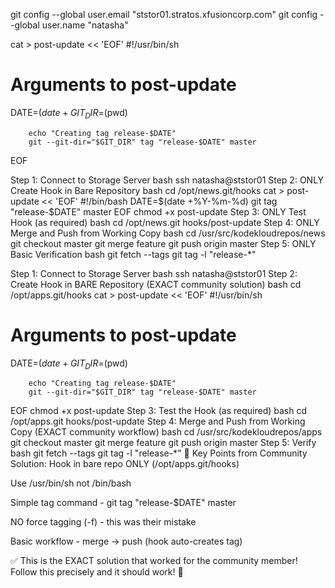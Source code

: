 git config --global user.email "ststor01.stratos.xfusioncorp.com"
  git config --global user.name "natasha"

cat > post-update << 'EOF'
#!/usr/bin/sh

# Arguments to post-update
DATE=$(date +%F)        # YYYY-MM-DD
GIT_DIR=$(pwd)

        echo "Creating tag release-$DATE"
        git --git-dir="$GIT_DIR" tag "release-$DATE" master
EOF


Step 1: Connect to Storage Server
bash
ssh natasha@ststor01
Step 2: ONLY Create Hook in Bare Repository
bash
cd /opt/news.git/hooks
cat > post-update << 'EOF'
#!/bin/bash
DATE=$(date +%Y-%m-%d)
git tag "release-$DATE" master
EOF
chmod +x post-update
Step 3: ONLY Test Hook (as required)
bash
cd /opt/news.git
hooks/post-update
Step 4: ONLY Merge and Push from Working Copy
bash
cd /usr/src/kodekloudrepos/news
git checkout master
git merge feature
git push origin master
Step 5: ONLY Basic Verification
bash
git fetch --tags
git tag -l "release-*"


Step 1: Connect to Storage Server
bash
ssh natasha@ststor01
Step 2: Create Hook in BARE Repository (EXACT community solution)
bash
cd /opt/apps.git/hooks
cat > post-update << 'EOF'
#!/usr/bin/sh

# Arguments to post-update
DATE=$(date +%F)        # YYYY-MM-DD
GIT_DIR=$(pwd)

        echo "Creating tag release-$DATE"
        git --git-dir="$GIT_DIR" tag "release-$DATE" master
EOF
chmod +x post-update
Step 3: Test the Hook (as required)
bash
cd /opt/apps.git
hooks/post-update
Step 4: Merge and Push from Working Copy (EXACT community workflow)
bash
cd /usr/src/kodekloudrepos/apps
git checkout master
git merge feature
git push origin master
Step 5: Verify
bash
git fetch --tags
git tag -l "release-*"
🎯 Key Points from Community Solution:
Hook in bare repo ONLY (/opt/apps.git/hooks)

Use /usr/bin/sh not /bin/bash

Simple tag command - git tag "release-$DATE" master

NO force tagging (-f) - this was their mistake

Basic workflow - merge → push (hook auto-creates tag)

✅ This is the EXACT solution that worked for the community member!
Follow this precisely and it should work! 🚀





